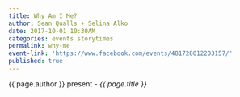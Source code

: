 ```yaml
---
title: Why Am I Me?
author: Sean Qualls + Selina Alko
date: 2017-10-01 10:30AM
categories: events storytimes
permalink: why-me
event-link: 'https://www.facebook.com/events/481728012203157/'
published: true
---
```

{{ page.author }} present - *{{ page.title }}*
